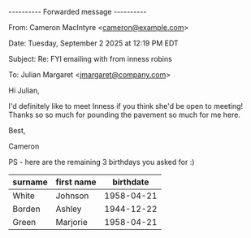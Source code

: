 ---------- Forwarded message ----------

From: Cameron MacIntyre &lt;cameron@example.com&gt;

Date: Tuesday, September 2 2025 at 12:19 PM EDT

Subject: Re: FYI emailing with from inness robins

To: Julian Margaret &lt;jmargaret@company.com&gt;

Hi Julian,

I'd definitely like to meet Inness if you think she'd be open to meeting! Thanks so so much for pounding the pavement so much for me here.

Best,

Cameron

PS - here are the remaining 3 birthdays you asked for :)

<!-- image -->

| surname   | first name   | birthdate   |
|-----------|--------------|-------------|
| White     | Johnson      | 1958-04-21  |
| Borden    | Ashley       | 1944-12-22  |
| Green     | Marjorie     | 1958-04-21  |